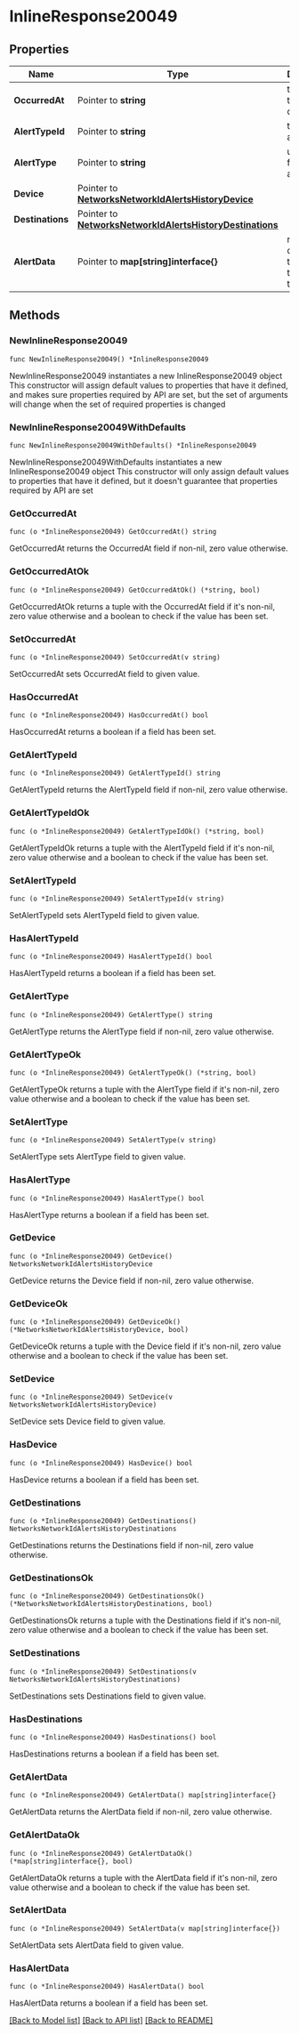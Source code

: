 # InlineResponse20049

## Properties

Name | Type | Description | Notes
------------ | ------------- | ------------- | -------------
**OccurredAt** | Pointer to **string** | time when the event occurred | [optional] 
**AlertTypeId** | Pointer to **string** | type of alert | [optional] 
**AlertType** | Pointer to **string** | user friendly alert type | [optional] 
**Device** | Pointer to [**NetworksNetworkIdAlertsHistoryDevice**](NetworksNetworkIdAlertsHistoryDevice.md) |  | [optional] 
**Destinations** | Pointer to [**NetworksNetworkIdAlertsHistoryDestinations**](NetworksNetworkIdAlertsHistoryDestinations.md) |  | [optional] 
**AlertData** | Pointer to **map[string]interface{}** | relevant data about the event that caused the alert | [optional] 

## Methods

### NewInlineResponse20049

`func NewInlineResponse20049() *InlineResponse20049`

NewInlineResponse20049 instantiates a new InlineResponse20049 object
This constructor will assign default values to properties that have it defined,
and makes sure properties required by API are set, but the set of arguments
will change when the set of required properties is changed

### NewInlineResponse20049WithDefaults

`func NewInlineResponse20049WithDefaults() *InlineResponse20049`

NewInlineResponse20049WithDefaults instantiates a new InlineResponse20049 object
This constructor will only assign default values to properties that have it defined,
but it doesn't guarantee that properties required by API are set

### GetOccurredAt

`func (o *InlineResponse20049) GetOccurredAt() string`

GetOccurredAt returns the OccurredAt field if non-nil, zero value otherwise.

### GetOccurredAtOk

`func (o *InlineResponse20049) GetOccurredAtOk() (*string, bool)`

GetOccurredAtOk returns a tuple with the OccurredAt field if it's non-nil, zero value otherwise
and a boolean to check if the value has been set.

### SetOccurredAt

`func (o *InlineResponse20049) SetOccurredAt(v string)`

SetOccurredAt sets OccurredAt field to given value.

### HasOccurredAt

`func (o *InlineResponse20049) HasOccurredAt() bool`

HasOccurredAt returns a boolean if a field has been set.

### GetAlertTypeId

`func (o *InlineResponse20049) GetAlertTypeId() string`

GetAlertTypeId returns the AlertTypeId field if non-nil, zero value otherwise.

### GetAlertTypeIdOk

`func (o *InlineResponse20049) GetAlertTypeIdOk() (*string, bool)`

GetAlertTypeIdOk returns a tuple with the AlertTypeId field if it's non-nil, zero value otherwise
and a boolean to check if the value has been set.

### SetAlertTypeId

`func (o *InlineResponse20049) SetAlertTypeId(v string)`

SetAlertTypeId sets AlertTypeId field to given value.

### HasAlertTypeId

`func (o *InlineResponse20049) HasAlertTypeId() bool`

HasAlertTypeId returns a boolean if a field has been set.

### GetAlertType

`func (o *InlineResponse20049) GetAlertType() string`

GetAlertType returns the AlertType field if non-nil, zero value otherwise.

### GetAlertTypeOk

`func (o *InlineResponse20049) GetAlertTypeOk() (*string, bool)`

GetAlertTypeOk returns a tuple with the AlertType field if it's non-nil, zero value otherwise
and a boolean to check if the value has been set.

### SetAlertType

`func (o *InlineResponse20049) SetAlertType(v string)`

SetAlertType sets AlertType field to given value.

### HasAlertType

`func (o *InlineResponse20049) HasAlertType() bool`

HasAlertType returns a boolean if a field has been set.

### GetDevice

`func (o *InlineResponse20049) GetDevice() NetworksNetworkIdAlertsHistoryDevice`

GetDevice returns the Device field if non-nil, zero value otherwise.

### GetDeviceOk

`func (o *InlineResponse20049) GetDeviceOk() (*NetworksNetworkIdAlertsHistoryDevice, bool)`

GetDeviceOk returns a tuple with the Device field if it's non-nil, zero value otherwise
and a boolean to check if the value has been set.

### SetDevice

`func (o *InlineResponse20049) SetDevice(v NetworksNetworkIdAlertsHistoryDevice)`

SetDevice sets Device field to given value.

### HasDevice

`func (o *InlineResponse20049) HasDevice() bool`

HasDevice returns a boolean if a field has been set.

### GetDestinations

`func (o *InlineResponse20049) GetDestinations() NetworksNetworkIdAlertsHistoryDestinations`

GetDestinations returns the Destinations field if non-nil, zero value otherwise.

### GetDestinationsOk

`func (o *InlineResponse20049) GetDestinationsOk() (*NetworksNetworkIdAlertsHistoryDestinations, bool)`

GetDestinationsOk returns a tuple with the Destinations field if it's non-nil, zero value otherwise
and a boolean to check if the value has been set.

### SetDestinations

`func (o *InlineResponse20049) SetDestinations(v NetworksNetworkIdAlertsHistoryDestinations)`

SetDestinations sets Destinations field to given value.

### HasDestinations

`func (o *InlineResponse20049) HasDestinations() bool`

HasDestinations returns a boolean if a field has been set.

### GetAlertData

`func (o *InlineResponse20049) GetAlertData() map[string]interface{}`

GetAlertData returns the AlertData field if non-nil, zero value otherwise.

### GetAlertDataOk

`func (o *InlineResponse20049) GetAlertDataOk() (*map[string]interface{}, bool)`

GetAlertDataOk returns a tuple with the AlertData field if it's non-nil, zero value otherwise
and a boolean to check if the value has been set.

### SetAlertData

`func (o *InlineResponse20049) SetAlertData(v map[string]interface{})`

SetAlertData sets AlertData field to given value.

### HasAlertData

`func (o *InlineResponse20049) HasAlertData() bool`

HasAlertData returns a boolean if a field has been set.


[[Back to Model list]](../README.md#documentation-for-models) [[Back to API list]](../README.md#documentation-for-api-endpoints) [[Back to README]](../README.md)



